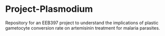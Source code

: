 # Project-Plasmodium
Repository for an EEB397 project to understand the implications of plastic gametocyte conversion rate on artemisinin treatment for malaria parasites.
